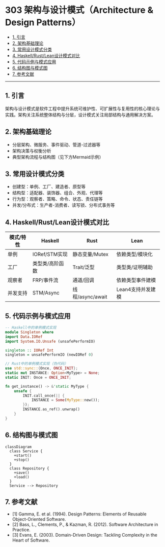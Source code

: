 # 303 架构与设计模式（Architecture & Design Patterns）

- [1. 引言](#1-引言)
- [2. 架构基础理论](#2-架构基础理论)
- [3. 常用设计模式分类](#3-常用设计模式分类)
- [4. Haskell/Rust/Lean设计模式对比](#4-haskellrustlean设计模式对比)
- [5. 代码示例与模式应用](#5-代码示例与模式应用)
- [6. 结构图与模式图](#6-结构图与模式图)
- [7. 参考文献](#7-参考文献)

---

## 1. 引言

架构与设计模式是软件工程中提升系统可维护性、可扩展性与复用性的核心理论与实践。架构关注系统整体结构与分层，设计模式关注局部结构与通用解决方案。

## 2. 架构基础理论

- 分层架构、微服务、事件驱动、管道-过滤器等
- 架构决策与权衡分析
- 典型架构流程与结构图（见下方Mermaid示例）

## 3. 常用设计模式分类

- 创建型：单例、工厂、建造者、原型等
- 结构型：适配器、装饰器、组合、外观、代理等
- 行为型：观察者、策略、命令、状态、责任链等
- 并发/分布式：生产者-消费者、读写锁、分布式事务等

## 4. Haskell/Rust/Lean设计模式对比

| 模式/特性   | Haskell           | Rust              | Lean                |
|-------------|-------------------|-------------------|---------------------|
| 单例        | IORef/STM实现     | 静态变量/Mutex    | 依赖类型/模块化     |
| 工厂        | 类型类/高阶函数   | Trait/泛型        | 类型类/证明辅助     |
| 观察者      | FRP/事件流        | 通道/回调         | 依赖类型事件建模    |
| 并发支持    | STM/Async         | 线程/async/await  | Lean4支持并发建模   |

## 5. 代码示例与模式应用

```haskell
-- Haskell中的单例模式实现
module Singleton where
import Data.IORef
import System.IO.Unsafe (unsafePerformIO)

singleton :: IORef Int
singleton = unsafePerformIO (newIORef 0)
```

```rust
// Rust中的单例模式实现（伪代码）
use std::sync::{Once, ONCE_INIT};
static mut INSTANCE: Option<MyType> = None;
static INIT: Once = ONCE_INIT;

fn get_instance() -> &'static MyType {
    unsafe {
        INIT.call_once(|| {
            INSTANCE = Some(MyType::new());
        });
        INSTANCE.as_ref().unwrap()
    }
}
```

## 6. 结构图与模式图

```mermaid
classDiagram
  class Service {
    +start()
    +stop()
  }
  class Repository {
    +save()
    +load()
  }
  Service --> Repository
```

## 7. 参考文献

- [1] Gamma, E. et al. (1994). Design Patterns: Elements of Reusable Object-Oriented Software.
- [2] Bass, L., Clements, P., & Kazman, R. (2012). Software Architecture in Practice.
- [3] Evans, E. (2003). Domain-Driven Design: Tackling Complexity in the Heart of Software.
